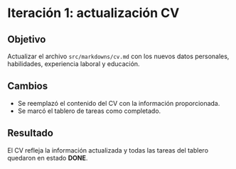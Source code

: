 # Iteración 1: actualización CV

## Objetivo
Actualizar el archivo `src/markdowns/cv.md` con los nuevos datos personales, habilidades, experiencia laboral y educación.

## Cambios
- Se reemplazó el contenido del CV con la información proporcionada.
- Se marcó el tablero de tareas como completado.

## Resultado
El CV refleja la información actualizada y todas las tareas del tablero quedaron en estado **DONE**.
